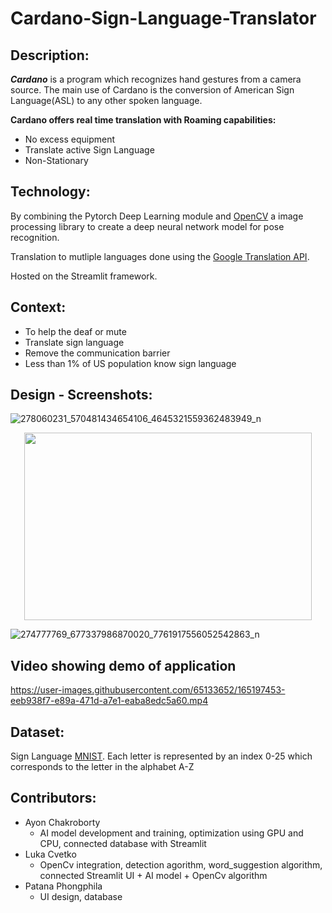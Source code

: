 # Cardano-Sign-Language-Translator

## Description:
***Cardano*** is a program which recognizes hand gestures from a camera source. The main use of Cardano is the conversion of American Sign Language(ASL) to any other spoken language.

**Cardano offers real time translation with Roaming capabilities:**
- No excess equipment
- Translate active Sign Language
- Non-Stationary

## Technology:
By combining the Pytorch Deep Learning module and [OpenCV](https://docs.opencv.org/4.5.5/) a image processing library to create a deep neural network model for pose recognition.

Translation to mutliple languages done using the [Google Translation API](https://cloud.google.com/translate/). 

Hosted on the Streamlit framework.
## Context:
- To help the deaf or mute
- Translate sign language
- Remove the communication barrier
- Less than 1% of US population know sign language

## Design - Screenshots:

![278060231_570481434654106_4645321559362483949_n](https://user-images.githubusercontent.com/65133652/165195948-53ea474b-1c68-4b05-8172-8842b78db7da.png)
<p align="center">
  <img width="460" height="300" src = "https://user-images.githubusercontent.com/65133652/165196003-55ed7924-ffa4-4e3c-bdfa-7f6bbed223e9.png">
</p>

![274777769_677337986870020_7761917556052542863_n](https://user-images.githubusercontent.com/65133652/165196020-f792eaf7-2dac-4d13-8eb9-0936fc4e6f8c.png)

## Video showing demo of application

https://user-images.githubusercontent.com/65133652/165197453-eeb938f7-e89a-471d-a7e1-eaba8edc5a60.mp4

## Dataset:
Sign Language [MNIST](https://www.kaggle.com/datamunge/sign-language-mnist). Each letter is represented by an index 0-25 which corresponds to the letter in the alphabet A-Z


## Contributors:
- Ayon Chakroborty 
  - AI model development and training, optimization using GPU and CPU, connected database with Streamlit
- Luka Cvetko
  - OpenCv integration, detection agorithm, word_suggestion algorithm, connected Streamlit UI + AI model + OpenCv algorithm
- Patana Phongphila
  - UI design, database

